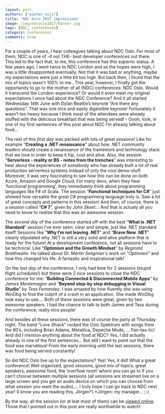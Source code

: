 ```yaml
---
layout: post
authors: ["pieter_nijs"]
title: 'NDC Oslo 2017 impressions'
image: /img/ndcoslo2017/banner.jpg
tags: [NDC, conferences]
category: Conferences
comments: true
---
```

For a couple of years, I hear colleagues talking about NDC Oslo. For most of them, NDC is one of -if not THE- best developer conferences out there. This led to the fact that, to me, this conference has this superior status.
A few years ago, I went twice to NDC London and as the hopes were high, I was a little disappointed eventually. Not that it was bad or anything, maybe my expectations were just a little bit too high. But back then, I found that the mix of topics wasn’t 100% to me..
This year, however, I finally got the opportunity to go to the mother of all (NDC) conferences: NDC Oslo. Would it transcend the London-experience? Or would it even meet my original expectations I once had about the NDC Conference?
And it all started Wednesday 14th June with Dylan Beattie’s keynote “Are there any questions”. That was one nice and easily digestible keynote! Fortunately it wasn’t too heavy because I think most of the attendees were already stuffed with the delicious breakfast that was being served! - Oooh, look, in one of my first sentences of this post about NDC I’m already talking about food… 

The rest of this *first day* was packed with lots of great sessions! Like for example “**Creating a .NET renaissance**” about how .NET community leaders should create a renaissance of the framework and technology stack that we love in order to keep it hip, cool and alive. Also, the session “**Serverless - reality or BS - notes from the trenches**” was interesting to hear about the experiences of somebody who has already built a lot of real production serverless systems instead of only the cool demo-stuff. Moreover, it was very fascinating to see how this can be done on both Azure, Amazon and Google Cloud. For many devs, when they hear ‘functional programming’, they immediately think about programming languages like F# of Scala. The session “**Functional techniques for C#**” just showed how versatile the great C# programming language truly is. Saw a lot of great concepts and patterns in this session! And then, of course, there is a session called “**C# 7**”, given by *John Skeet*… And that is actualy all you need to know to realize that this was an awesome session.

The *second day* of the conference started off with the best “**What is .NET Standard**” session I’ve ever seen: clear and simple, just like .NET standard itself! Sessions like “**Why I’m not leaving .NET**” and “**Brave New .NET**” clearly stipulated why .NET is still a very solid and alive platform that is ready for the future! 
At a development conference, not all sessions have to be technical. Like “**Optimism and the Growth Mindset**” by *Reginald Braithwaite*. He talked about *Dr. Martin Seligman's* work on *"Optimism"* and how this changed his life. A fantastic and inspirational talk! 

On the *last day* of the conference, I only had time for 2 sessions (stupid flight schedules!) but these were 2 nice sessions to close the NDC conference for me: “**Building Connected & Disconnected Mobile Apps**” by *James Montemagno* and “**Beyond step-by step debugging in Visual Studio**” by *Tess Ferrandez*. I was amazed by how fluently she was using WinDbg to find the culprit of a crash in an application. She made WinDbg look easy to use…. Both of these sessions were great, given by two awesome speakers. I had the chance to talk to both James and Tess during the conference, really nice people! 

And besides all these sessions, there was of course the party at Thursday night. The band “*Love Shack*” rocked the Oslo Spektrum with songs from the 80’s, including Brian Adams, Metallica, Depeche Mode, … Fan-tas-tic!
And did I mention anything about the food at NDC? Yes, I did actually already in one of the first sentences… But still I want to point out that the food was marvelous! From the early morning until the last sessions, there was food being served constantly! 

So did NDC Oslo live up to the expectations? Yes! Yes, it did! What a great conference! Well organized, good sessions, good mix of topics, great speakers, awesome food, the ‘overflow room’ where you can go to if you can’t choose between multiple sessions (all sessions are streamed live on a large screen and you get an audio device on which you can choose from what session you want the audio),… I truly hope I can go back to NDC next year! (I know you are reading this, Jörgen*)
*Jörgen: my manager… ;-)

By the way, all the session (or at leat most of them) can be [viewed online](https://www.youtube.com/watch?v=Fuac__g928E&list=PL03Lrmd9CiGewi0lbnahxEpisoP5WZocX). Those that I pointed out in this post are really worthwhile to watch!

 
